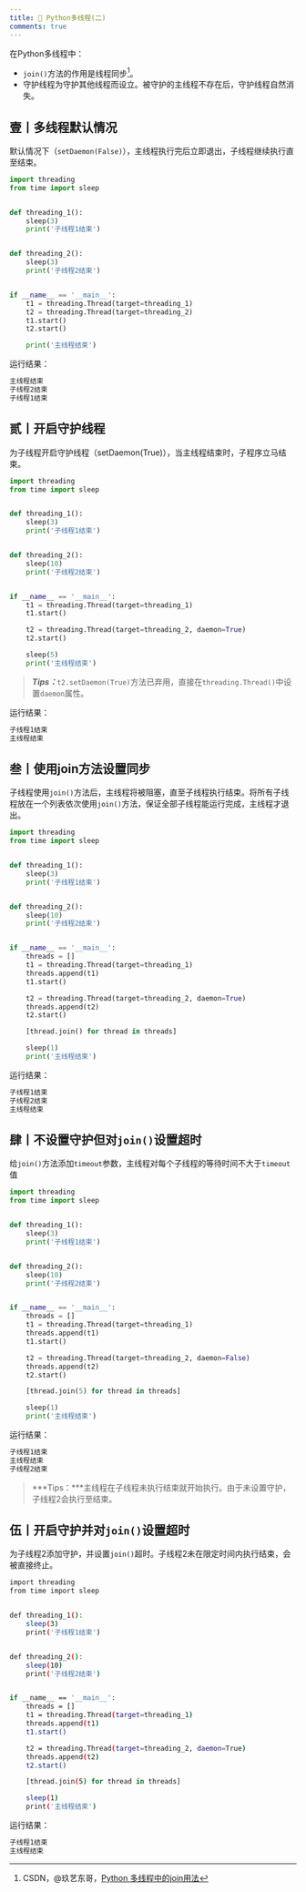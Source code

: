 ```yaml
---
title: 🐙 Python多线程(二)
comments: true
---
```


在Python多线程中：

* `join()`方法的作用是线程同步[^1]。
* 守护线程为守护其他线程而设立。被守护的主线程不存在后，守护线程自然消失。

## 壹丨多线程默认情况

默认情况下（`setDaemon(False)`），主线程执行完后立即退出，子线程继续执行直至结束。

```python
import threading
from time import sleep


def threading_1():
    sleep(3)
    print('子线程1结束')


def threading_2():
    sleep(3)
    print('子线程2结束')


if __name__ == '__main__':
    t1 = threading.Thread(target=threading_1)
    t2 = threading.Thread(target=threading_2)
    t1.start()
    t2.start()

    print('主线程结束')
```

运行结果：

```bash
主线程结束
子线程2结束
子线程1结束
```



## 贰丨开启守护线程

为子线程开启守护线程（setDaemon(True)），当主线程结束时，子程序立马结束。

```python
import threading
from time import sleep


def threading_1():
    sleep(3)
    print('子线程1结束')


def threading_2():
    sleep(10)
    print('子线程2结束')


if __name__ == '__main__':
    t1 = threading.Thread(target=threading_1)
    t1.start()

    t2 = threading.Thread(target=threading_2, daemon=True)
    t2.start()

    sleep(5)
    print('主线程结束')
```

> ***Tips：***`t2.setDaemon(True)`方法已弃用，直接在`threading.Thread()`中设置`daemon`属性。

运行结果：

```bash
子线程1结束
主线程结束
```



## 叁丨使用join方法设置同步

子线程使用`join()`方法后，主线程将被阻塞，直至子线程执行结束。将所有子线程放在一个列表依次使用`join()`方法，保证全部子线程能运行完成，主线程才退出。

```python
import threading
from time import sleep


def threading_1():
    sleep(3)
    print('子线程1结束')


def threading_2():
    sleep(10)
    print('子线程2结束')


if __name__ == '__main__':
    threads = []
    t1 = threading.Thread(target=threading_1)
    threads.append(t1)
    t1.start()

    t2 = threading.Thread(target=threading_2, daemon=True)
    threads.append(t2)
    t2.start()

    [thread.join() for thread in threads]

    sleep(1)
    print('主线程结束')
```

运行结果：

```bash
子线程1结束
子线程2结束
主线程结束
```



## 肆丨不设置守护但对`join()`设置超时

给`join()`方法添加`timeout`参数，主线程对每个子线程的等待时间不大于`timeout`值

```python
import threading
from time import sleep


def threading_1():
    sleep(3)
    print('子线程1结束')


def threading_2():
    sleep(10)
    print('子线程2结束')


if __name__ == '__main__':
    threads = []
    t1 = threading.Thread(target=threading_1)
    threads.append(t1)
    t1.start()

    t2 = threading.Thread(target=threading_2, daemon=False)
    threads.append(t2)
    t2.start()

    [thread.join(5) for thread in threads]

    sleep(1)
    print('主线程结束')
```

运行结果：

```bash
子线程1结束
主线程结束
子线程2结束
```

> ***Tips：***主线程在子线程未执行结束就开始执行。由于未设置守护，子线程2会执行至结束。



## 伍丨开启守护并对`join()`设置超时

为子线程2添加守护，并设置`join()`超时。子线程2未在限定时间内执行结束，会被直接终止。

```bash
import threading
from time import sleep


def threading_1():
    sleep(3)
    print('子线程1结束')


def threading_2():
    sleep(10)
    print('子线程2结束')


if __name__ == '__main__':
    threads = []
    t1 = threading.Thread(target=threading_1)
    threads.append(t1)
    t1.start()

    t2 = threading.Thread(target=threading_2, daemon=True)
    threads.append(t2)
    t2.start()

    [thread.join(5) for thread in threads]

    sleep(1)
    print('主线程结束')
```

运行结果：

```bash
子线程1结束
主线程结束
```



[^1]: CSDN，@玖艺东哥，[Python 多线程中的join用法](https://blog.csdn.net/HaidongDU/article/details/112795797)
